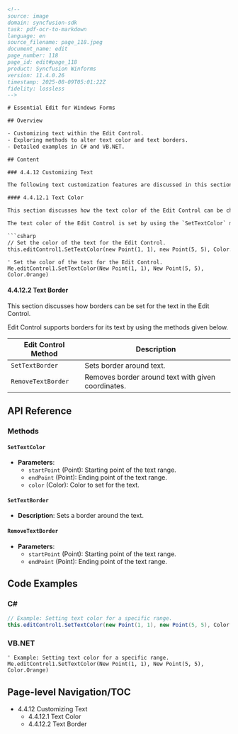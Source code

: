 ```html
<!-- 
source: image
domain: syncfusion-sdk
task: pdf-ocr-to-markdown
language: en
source_filename: page_118.jpeg
document_name: edit
page_number: 118
page_id: edit#page_118
product: Syncfusion Winforms
version: 11.4.0.26
timestamp: 2025-08-09T05:01:22Z
fidelity: lossless
-->

# Essential Edit for Windows Forms

## Overview

- Customizing text within the Edit Control.
- Exploring methods to alter text color and text borders.
- Detailed examples in C# and VB.NET.

## Content

### 4.4.12 Customizing Text

The following text customization features are discussed in this section:

#### 4.4.12.1 Text Color

This section discusses how the text color of the Edit Control can be changed.

The text color of the Edit Control is set by using the `SetTextColor` method.

```csharp
// Set the color of the text for the Edit Control.
this.editControl1.SetTextColor(new Point(1, 1), new Point(5, 5), Color.Orange);
```

```vb.net
' Set the color of the text for the Edit Control.
Me.editControl1.SetTextColor(New Point(1, 1), New Point(5, 5), Color.Orange)
```

#### 4.4.12.2 Text Border

This section discusses how borders can be set for the text in the Edit Control.

Edit Control supports borders for its text by using the methods given below.

| Edit Control Method      | Description                              |
|--------------------------|------------------------------------------|
| `SetTextBorder`         | Sets border around text.                |
| `RemoveTextBorder`      | Removes border around text with given coordinates. |

## API Reference

### Methods

#### `SetTextColor`
- **Parameters**: 
  - `startPoint` (Point): Starting point of the text range.
  - `endPoint` (Point): Ending point of the text range.
  - `color` (Color): Color to set for the text.
  
#### `SetTextBorder`
- **Description**: Sets a border around the text.

#### `RemoveTextBorder`
- **Parameters**: 
  - `startPoint` (Point): Starting point of the text range.
  - `endPoint` (Point): Ending point of the text range.
  
## Code Examples

### C#
```csharp
// Example: Setting text color for a specific range.
this.editControl1.SetTextColor(new Point(1, 1), new Point(5, 5), Color.Orange);
```

### VB.NET
```vb.net
' Example: Setting text color for a specific range.
Me.editControl1.SetTextColor(New Point(1, 1), New Point(5, 5), Color.Orange)
```

## Page-level Navigation/TOC

- 4.4.12 Customizing Text
  - 4.4.12.1 Text Color
  - 4.4.12.2 Text Border

<!-- tags: [Syncfusion, WindowsForms, EditControl, TextColor, TextBorder] keywords: [SetTextColor, RemoveTextBorder, Point, Color] -->
```